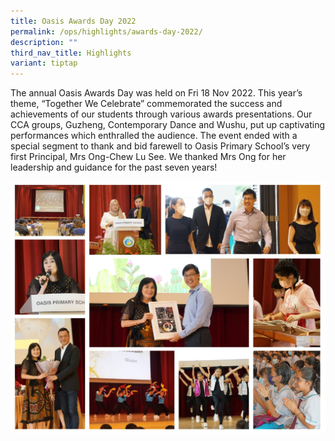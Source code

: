 ```yaml
---
title: Oasis Awards Day 2022
permalink: /ops/highlights/awards-day-2022/
description: ""
third_nav_title: Highlights
variant: tiptap
---
```

The annual Oasis Awards Day was held on Fri 18 Nov 2022. This year’s theme, “Together We Celebrate” commemorated the success and achievements of our students through various awards presentations. Our CCA groups, Guzheng, Contemporary Dance and Wushu, put up captivating performances which enthralled the audience. The event ended with a special segment to thank and bid farewell to Oasis Primary School’s very first Principal, Mrs Ong-Chew Lu See. We thanked Mrs Ong for her leadership and guidance for the past seven years!

![](/images/Awards%20Day%202022.jpg)